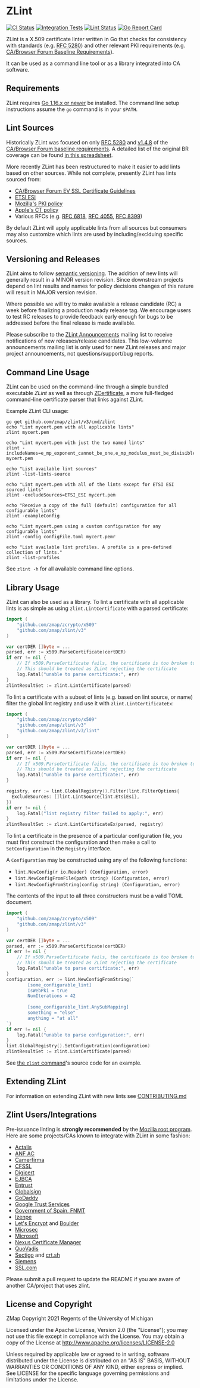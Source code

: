 ZLint
=====

[![CI Status](https://github.com/zmap/zlint/workflows/Go/badge.svg)](https://github.com/zmap/zlint/actions?query=workflow%3AGo)
[![Integration Tests](https://github.com/zmap/zlint/workflows/integration-test/badge.svg)](https://github.com/zmap/zlint/actions?query=workflow%3Aintegration-test)
[![Lint Status](https://github.com/zmap/zlint/workflows/golangci-lint/badge.svg)](https://github.com/zmap/zlint/actions?query=workflow%3Agolangci-lint)
[![Go Report Card](https://goreportcard.com/badge/github.com/zmap/zlint)](https://goreportcard.com/report/github.com/zmap/zlint)

ZLint is a X.509 certificate linter written in Go that checks for consistency
with standards (e.g. [RFC 5280]) and other relevant PKI requirements (e.g.
[CA/Browser Forum Baseline Requirements][BR v1.4.8]).

It can be used as a command line tool or as a library integrated into CA
software.

[RFC 5280]: https://www.ietf.org/rfc/rfc5280.txt
[BR v1.4.8]: https://cabforum.org/wp-content/uploads/CA-Browser-Forum-BR-1.4.8.pdf

Requirements
------------

ZLint requires [Go 1.16.x or newer](https://golang.org/doc/install) be
installed. The command line setup instructions assume the `go` command is in
your `$PATH`.

Lint Sources
------------

Historically ZLint was focused on only [RFC 5280] and [v1.4.8][BR v1.4.8] of the
[CA/Browser Forum baseline requirements][BRs]. A detailed list of the original
BR coverage can be found [in this spreadsheet][Coverage Spreadsheet].

More recently ZLint has been restructured to make it easier to add lints based
on other sources. While not complete, presently ZLint has lints sourced from:

* [CA/Browser Forum EV SSL Certificate Guidelines][CABF EV]
* [ETSI ESI]
* [Mozilla's PKI policy][MozPolicy]
* [Apple's CT policy][AppleCT]
* Various RFCs (e.g. [RFC 6818], [RFC 4055], [RFC 8399])

By default ZLint will apply applicable lints from all sources but consumers may
also customize which lints are used by including/exclduing specific sources.

[BRs]: https://cabforum.org/baseline-requirements-documents/
[Coverage Spreadsheet]: https://docs.google.com/spreadsheets/d/1ywp0op9mkTaggigpdF2YMTubepowJ50KQBhc_b00e-Y
[CABF EV]: https://cabforum.org/extended-validation/
[MozPolicy]: https://github.com/mozilla/pkipolicy
[ETSI ESI]: https://www.etsi.org/technologies/digital-signature
[AppleCT]: https://support.apple.com/en-us/HT205280
[RFC 6818]: https://www.ietf.org/rfc/rfc6818.txt
[RFC 4055]: https://www.ietf.org/rfc/rfc4055.txt
[RFC 8399]: https://www.ietf.org/rfc/rfc8399.txt


Versioning and Releases
-----------------------

ZLint aims to follow [semantic versioning](https://semver.org/). The addition of
new lints will generally result in a MINOR version revision. Since downstream
projects depend on lint results and names for policy decisions changes of this
nature will result in MAJOR version revision.

Where possible we will try to make available a release candidate (RC) a week
before finalizing a production ready release tag. We encourage users to test RC
releases to provide feedback early enough for bugs to be addressed before the
final release is made available.

Please subscribe to the [ZLint Announcements][zlint-announce] mailing list to
receive notifications of new releases/release candidates. This low-volumne
announcements mailing list is only used for new ZLint releases and major
project announcements, not questions/support/bug reports.

[zlint-announce]:  https://groups.google.com/forum/#!forum/zlint-announcements


Command Line Usage
------------------

ZLint can be used on the command-line through a simple bundled executable
_ZLint_ as well as through
[ZCertificate](https://github.com/zmap/zcertificate), a more full-fledged
command-line certificate parser that links against ZLint.

Example ZLint CLI usage:

	go get github.com/zmap/zlint/v3/cmd/zlint
	echo "Lint mycert.pem with all applicable lints"
	zlint mycert.pem

	echo "Lint mycert.pem with just the two named lints"
	zlint -includeNames=e_mp_exponent_cannot_be_one,e_mp_modulus_must_be_divisible_by_8 mycert.pem

	echo "List available lint sources"
	zlint -list-lints-source

	echo "Lint mycert.pem with all of the lints except for ETSI ESI sourced lints"
	zlint -excludeSources=ETSI_ESI mycert.pem

	echo "Receive a copy of the full (default) configuration for all configurable lints"
	zlint -exampleConfig

	echo "Lint mycert.pem using a custom configuration for any configurable lints"
	zlint -config configFile.toml mycert.pemr

	echo "List available lint profiles. A profile is a pre-defined collection of lints."
	zlint -list-profiles

See `zlint -h` for all available command line options.


Library Usage
-------------

ZLint can also be used as a library. To lint a certificate with all applicable
lints is as simple as using `zlint.LintCertificate` with a parsed certificate:

```go
import (
	"github.com/zmap/zcrypto/x509"
	"github.com/zmap/zlint/v3"
)

var certDER []byte = ...
parsed, err := x509.ParseCertificate(certDER)
if err != nil {
	// If x509.ParseCertificate fails, the certificate is too broken to lint.
	// This should be treated as ZLint rejecting the certificate
	log.Fatal("unable to parse certificate:", err)
}
zlintResultSet := zlint.LintCertificate(parsed)
```

To lint a certificate with a subset of lints (e.g. based on lint source, or
name) filter the global lint registry and use it with `zlint.LintCertificateEx`:

```go
import (
	"github.com/zmap/zcrypto/x509"
	"github.com/zmap/zlint/v3"
	"github.com/zmap/zlint/v3/lint"
)

var certDER []byte = ...
parsed, err := x509.ParseCertificate(certDER)
if err != nil {
	// If x509.ParseCertificate fails, the certificate is too broken to lint.
	// This should be treated as ZLint rejecting the certificate
	log.Fatal("unable to parse certificate:", err)
}

registry, err := lint.GlobalRegistry().Filter(lint.FilterOptions{
  ExcludeSources: []lint.LintSource{lint.EtsiEsi},
})
if err != nil {
	log.Fatal("lint registry filter failed to apply:", err)
}
zlintResultSet := zlint.LintCertificateEx(parsed, registry)
```

To lint a certificate in the presence of a particular configuration file, you must first construct the configuration and then make a call to `SetConfiguration` in the `Registry` interface.

A `Configuration` may be constructed using any of the following functions:

* `lint.NewConfig(r io.Reader) (Configuration, error)`
* `lint.NewConfigFromFile(path string) (Configuration, error)`
* `lint.NewConfigFromString(config string) (Configuration, error)`

The contents of the input to all three constructors must be a valid TOML document.

```go
import (
	"github.com/zmap/zcrypto/x509"
	"github.com/zmap/zlint/v3"
)

var certDER []byte = ...
parsed, err := x509.ParseCertificate(certDER)
if err != nil {
	// If x509.ParseCertificate fails, the certificate is too broken to lint.
	// This should be treated as ZLint rejecting the certificate
	log.Fatal("unable to parse certificate:", err)
}
configuration, err := lint.NewConfigFromString(`
        [some_configurable_lint]
        IsWebPki = true
        NumIterations = 42
        
        [some_configurable_lint.AnySubMapping]
        something = "else"
        anything = "at all"
`)
if err != nil {
	log.Fatal("unable to parse configuration:", err)
}
lint.GlobalRegistry().SetConfigutration(configuration)
zlintResultSet := zlint.LintCertificate(parsed)
```

See [the `zlint` command][zlint cmd]'s source code for an example.

[zlint cmd]: https://github.com/zmap/zlint/blob/master/v3/cmd/zlint/main.go


Extending ZLint
----------------

For information on extending ZLint with new lints see [CONTRIBUTING.md]

[CONTRIBUTING.md]: https://github.com/zmap/zlint/blob/master/CONTRIBUTING.md


Zlint Users/Integrations
-------------------------

Pre-issuance linting is **strongly recommended** by the [Mozilla root
program](https://wiki.allizom.org/CA/Required_or_Recommended_Practices#Pre-Issuance_Linting).
Here are some projects/CAs known to integrate with ZLint in some fashion:

* [Actalis](https://www.actalis.it/en/home.aspx)
* [ANF AC](https://www.anf.es/)
* [Camerfirma](https://www.camerfirma.com/)
* [CFSSL](https://github.com/cloudflare/cfssl)
* [Digicert](https://www.digicert.com/)
* [EJBCA](https://download.primekey.com/docs/EJBCA-Enterprise/6_11_1/adminguide.html#Post%20Processing%20Validators%20(Pre-Certificate%20or%20Certificate%20Validation))
* [Entrust](https://www.entrust.com/)
* [Globalsign](https://www.globalsign.com/en/)
* [GoDaddy](https://www.godaddy.com)
* [Google Trust Services](https://pki.goog/)
* [Government of Spain, FNMT](http://www.fnmt.es/)
* [Izenpe](https://www.izenpe.eus/)
* [Let's Encrypt](https://letsencrypt.org) and [Boulder](https://github.com/letsencrypt/boulder)
* [Microsec](https://www.microsec.com/)
* [Microsoft](https://www.microsoft.com)
* [Nexus Certificate Manager](https://doc.nexusgroup.com/display/PUB/Smart+ID+Certificate+Manager)
* [QuoVadis](https://www.quovadisglobal.com/)
* [Sectigo](https://sectigo.com/) and [crt.sh](https://crt.sh)
* [Siemens](https://siemens.com/pki)
* [SSL.com](https://www.ssl.com/)

Please submit a pull request to update the README if you are aware of
another CA/project that uses zlint.


License and Copyright
---------------------

ZMap Copyright 2021 Regents of the University of Michigan

Licensed under the Apache License, Version 2.0 (the "License"); you may not use
this file except in compliance with the License. You may obtain a copy of the
License at http://www.apache.org/licenses/LICENSE-2.0

Unless required by applicable law or agreed to in writing, software distributed
under the License is distributed on an "AS IS" BASIS, WITHOUT WARRANTIES OR
CONDITIONS OF ANY KIND, either express or implied. See LICENSE for the specific
language governing permissions and limitations under the License.
